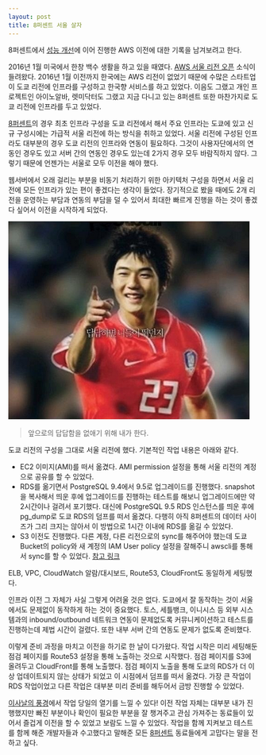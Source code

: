 ```yaml
---
layout: post
title: 8퍼센트 서울 살자
---
```


8퍼센트에서 [성능 개선](/2016/05/31/django-performance)에 이어 진행한 AWS 이전에 대한 기록을 남겨보려고 한다.

2016년 1월 미국에서 한창 백수 생활을 하고 있을 때였다. [AWS 서울 리전 오픈](https://aws.amazon.com/ko/blogs/korea/now-open-aws-asia-pacific-seoul-region/) 소식이 들려왔다. 2016년 1월 이전까지 한국에는 AWS 리전이 없었기 때문에 수많은 스타트업이 도쿄 리전에 인프라를 구성하고 한국향 서비스를 하고 있었다. 이음도 그랬고 개인 프로젝트인 아이노알바, 렛미닥터도 그랬고 지금 다니고 있는 8퍼센트 또한 마찬가지로 도쿄 리전에 인프라를 두고 있었다. 

[8퍼센트](https://8percent.kr/?utm_source=github_page&utm_medium=blog&utm_campaign=06_003)의 경우 최초 인프라 구성을 도쿄 리전에서 해서 주요 인프라는 도쿄에 있고 신규 구성시에는 가급적 서울 리전에 하는 방식을 취하고 있었다.
서울 리전에 구성된 인프라도 대부분의 경우 도쿄 리전의 인프라와 연동이 필요하다. 그것이 사용자단에서의 연동인 경우도 있고 서버 간의 연동인 경우도 있는데 2가지 경우 모두 바람직하지 않다.
그렇기 때문에 언젠가는 서울로 모두 이전을 해야 했다.

웹서버에서 오래 걸리는 부분을 비동기 처리하기 위한 아키텍처 구성을 하면서 서울 리전에 모든 인프라가 있는 편이 좋겠다는 생각이 들었다.
장기적으로 봤을 때에도 2개 리전을 운영하는 부담과 연동의 부담을 덜 수 있어서 최대한 빠르게 진행을 하는 것이 좋겠다 싶어서 이전을 시작하게 되었다.

<img src="/images/20160606_1.png">

> 앞으로의 답답함을 없애기 위해 내가 한다.

도쿄 리전의 구성을 그대로 서울 리전에 했다. 기본적인 작업 내용은 아래와 같다.

- EC2 이미지(AMI)를 떠서 옮겼다. AMI permission 설정을 통해 서울 리전의 계정으로 공유를 할 수 있었다.
- RDS를 옮기면서 PostgreSQL 9.4에서 9.5로 업그레이드를 진행했다. snapshot을 복사해서 띄운 후에 업그레이드를 진행하는 테스트를 해보니 업그레이드에만 약 2시간이나 걸려서 포기했다.
대신에 PostgreSQL 9.5 RDS 인스턴스를 띄운 후에 pg_dump로 도쿄 RDS의 덤프를 떠서 옮겼다. 다행히 아직 8퍼센트의 데이터 사이즈가 그리 크지는 않아서 이 방법으로 1시간 이내에 RDS를 옮길 수 있었다.
- S3 이전도 진행했다. 다른 계정, 다른 리전으로의 sync를 해주어야 했는데 도쿄 Bucket의 policy와 새 계정의 IAM User policy 설정을 잘해주니 awscli를 통해서 sync를 할 수 있었다.
[참고 링크](http://hanmomhanda.github.io/2016/02/03/AWS-다른-계정의-서울-Region-S3로-이사가기/)
 
ELB, VPC, CloudWatch 알람/대시보드, Route53, CloudFront도 동일하게 세팅했다.

인프라 이전 그 자체가 사실 그렇게 어려울 것은 없다. 도쿄에서 잘 동작하는 것이 서울에서도 문제없이 동작하게 하는 것이 중요했다.
토스, 세틀뱅크, 이니시스 등 외부 시스템과의 inbound/outbound 네트워크 연동이 문제없도록 커뮤니케이션하고 테스트를 진행하는데 제법 시간이 걸렸다.
또한 내부 서버 간의 연동도 문제가 없도록 준비했다.

이렇게 준비 과정을 마치고 이전을 하기로 한 날이 다가왔다. 작업 시작은 미리 세팅해둔 점검 페이지를 Route53 설정을 통해 노출하는 것으로 시작했다. 점검 페이지를 S3에 올려두고 CloudFront를 통해 노출했다.
점검 페이지 노출을 통해 도쿄의 RDS가 더 이상 업데이트되지 않는 상태가 되었고 이 시점에서 덤프를 떠서 옮겼다. 가장 큰 작업이 RDS 작업이었고 다른 작업은 대부분 미리 준비를 해두어서 금방 진행할 수 있었다.

[이사날의 풍경](https://brunch.co.kr/@leehosung/4)에서 작업 당일의 열기를 느낄 수 있다!
이전 작업 자체는 대부분 내가 진행했지만 빠진 부분이나 확인이 필요한 부분을 잘 챙겨주고 관심 가져주는 동료들이 있어서 즐겁게 이전을 할 수 있었고 보람도 느낄 수 있었다.
작업을 함께 지켜보고 테스트를 함께 해준 개발자들과 수고했다고 말해준 모든 [8퍼센트](https://8percent.kr/?utm_source=github_page&utm_medium=blog&utm_campaign=06_003) 동료들에게 고맙다는 말을 전하고 싶다.

